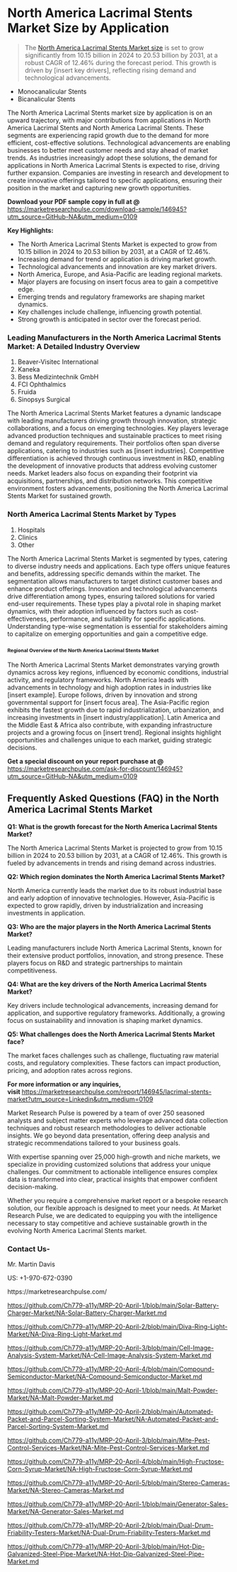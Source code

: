 <h1>North America Lacrimal Stents Market&nbsp;Size by Application</h1><blockquote><p>The <a href="https://marketresearchpulse.com/download-sample/146945?utm_source=GitHub-NA&amp;utm_medium=0109">North America Lacrimal Stents Market size</a> is set to grow significantly from 10.15 billion in 2024 to 20.53 billion by 2031, at a robust CAGR of 12.46% during the forecast period. This growth is driven by [insert key drivers], reflecting rising demand and technological advancements.</p></blockquote><ul><li>Monocanalicular Stents<li> Bicanalicular Stents</li></ul><p>The North America Lacrimal Stents market size by application is on an upward trajectory, with major contributions from applications in North America Lacrimal Stents and North America Lacrimal Stents. These segments are experiencing rapid growth due to the demand for more efficient, cost-effective solutions. Technological advancements are enabling businesses to better meet customer needs and stay ahead of market trends. As industries increasingly adopt these solutions, the demand for applications in North America Lacrimal Stents is expected to rise, driving further expansion. Companies are investing in research and development to create innovative offerings tailored to specific applications, ensuring their position in the market and capturing new growth opportunities.</p><p><strong>Download your PDF sample copy in full at @ </strong><a href="https://marketresearchpulse.com/download-sample/146945?utm_source=GitHub-NA&amp;utm_medium=0109">https://marketresearchpulse.com/download-sample/146945?utm_source=GitHub-NA&amp;utm_medium=0109</a></p><p><strong>Key Highlights: </strong></p><ul><li>The North America Lacrimal Stents Market is expected to grow from 10.15 billion in 2024 to 20.53 billion by 2031, at a CAGR of 12.46%.</li><li>Increasing demand for trend or application is driving market growth.</li><li>Technological advancements and innovation are key market drivers.</li><li>North America, Europe, and Asia-Pacific are leading regional markets.</li><li>Major players are focusing on insert focus area to gain a competitive edge.</li><li>Emerging trends and regulatory frameworks are shaping market dynamics.</li><li>Key challenges include challenge, influencing growth potential.</li><li>Strong growth is anticipated in sector over the forecast period.</li></ul><h3>Leading Manufacturers in the North America Lacrimal Stents Market: A Detailed Industry Overview</h3><ol><li>Beaver-Visitec International</li><li>Kaneka</li><li>Bess Medizintechnik GmbH</li><li>FCI Ophthalmics</li><li>Fruida</li><li>Sinopsys Surgical</li></ol><div class="flex max-w-full flex-col flex-grow"><div class="min-h-8 text-message flex w-full flex-col items-end gap-2 whitespace-normal break-words [.text-message+&amp;]:mt-5" dir="auto" data-message-author-role="assistant" data-message-id="fd8432e4-4910-450d-b182-61b7bfb0a01f" data-message-model-slug="gpt-4o"><div class="flex w-full flex-col gap-1 empty:hidden first:pt-[3px]"><div class="markdown prose w-full break-words dark:prose-invert light"><p>The North America Lacrimal Stents Market features a dynamic landscape with leading manufacturers driving growth through innovation, strategic collaborations, and a focus on emerging technologies. Key players leverage advanced production techniques and sustainable practices to meet rising demand and regulatory requirements. Their portfolios often span diverse applications, catering to industries such as [insert industries]. Competitive differentiation is achieved through continuous investment in R&amp;D, enabling the development of innovative products that address evolving customer needs. Market leaders also focus on expanding their footprint via acquisitions, partnerships, and distribution networks. This competitive environment fosters advancements, positioning the North America Lacrimal Stents Market for sustained growth.</p></div></div></div></div><h3>North America Lacrimal Stents Market by Types</h3><ol><li>Hospitals<li> Clinics<li> Other</li></ol><div class="flex max-w-full flex-col flex-grow"><div class="min-h-8 text-message flex w-full flex-col items-end gap-2 whitespace-normal break-words [.text-message+&amp;]:mt-5" dir="auto" data-message-author-role="assistant" data-message-id="084470be-0bb7-4664-bddf-5156b4f41249" data-message-model-slug="gpt-4o-mini"><div class="flex w-full flex-col gap-1 empty:hidden first:pt-[3px]"><div class="markdown prose w-full break-words dark:prose-invert light"><p>The North America Lacrimal Stents Market is segmented by types, catering to diverse industry needs and applications. Each type offers unique features and benefits, addressing specific demands within the market. The segmentation allows manufacturers to target distinct customer bases and enhance product offerings. Innovation and technological advancements drive differentiation among types, ensuring tailored solutions for varied end-user requirements. These types play a pivotal role in shaping market dynamics, with their adoption influenced by factors such as cost-effectiveness, performance, and suitability for specific applications. Understanding type-wise segmentation is essential for stakeholders aiming to capitalize on emerging opportunities and gain a competitive edge.</p></div></div></div></div><h3><span style="font-size: 11px;">Regional Overview of the North America Lacrimal Stents Market</span></h3><div class="flex max-w-full flex-col flex-grow"><div class="min-h-8 text-message flex w-full flex-col items-end gap-2 whitespace-normal break-words [.text-message+&amp;]:mt-5" dir="auto" data-message-author-role="assistant" data-message-id="e9038762-ce64-4e30-91c9-9bd413514231" data-message-model-slug="gpt-4o-mini"><div class="flex w-full flex-col gap-1 empty:hidden first:pt-[3px]"><div class="markdown prose w-full break-words dark:prose-invert light"><p>The North America Lacrimal Stents Market demonstrates varying growth dynamics across key regions, influenced by economic conditions, industrial activity, and regulatory frameworks. North America leads with advancements in technology and high adoption rates in industries like [insert example]. Europe follows, driven by innovation and strong governmental support for [insert focus area]. The Asia-Pacific region exhibits the fastest growth due to rapid industrialization, urbanization, and increasing investments in [insert industry/application]. Latin America and the Middle East &amp; Africa also contribute, with expanding infrastructure projects and a growing focus on [insert trend]. Regional insights highlight opportunities and challenges unique to each market, guiding strategic decisions.</p></div></div></div></div><p><strong>Get a special discount on your report purchase at @ </strong><a href="https://marketresearchpulse.com/ask-for-discount/146945?utm_source=GitHub-NA&amp;utm_medium=0109">https://marketresearchpulse.com/ask-for-discount/146945?utm_source=GitHub-NA&amp;utm_medium=0109</a></p><h2>Frequently Asked Questions (FAQ) in the North America Lacrimal Stents Market</h2><p><strong>Q1: What is the growth forecast for the North America Lacrimal Stents Market?</strong></p><p>The North America Lacrimal Stents Market is projected to grow from 10.15 billion in 2024 to 20.53 billion by 2031, at a CAGR of 12.46%. This growth is fueled by advancements in trends and rising demand across industries.</p><p><strong>Q2: Which region dominates the North America Lacrimal Stents Market?</strong></p><p>North America currently leads the market due to its robust industrial base and early adoption of innovative technologies. However, Asia-Pacific is expected to grow rapidly, driven by industrialization and increasing investments in application.</p><p><strong>Q3: Who are the major players in the North America Lacrimal Stents Market?</strong></p><p>Leading manufacturers include North America Lacrimal Stents, known for their extensive product portfolios, innovation, and strong presence. These players focus on R&amp;D and strategic partnerships to maintain competitiveness.</p><p><strong>Q4: What are the key drivers of the North America Lacrimal Stents Market?</strong></p><p>Key drivers include technological advancements, increasing demand for application, and supportive regulatory frameworks. Additionally, a growing focus on sustainability and innovation is shaping market dynamics.</p><p><strong>Q5: What challenges does the North America Lacrimal Stents Market face?</strong></p><p>The market faces challenges such as challenge, fluctuating raw material costs, and regulatory complexities. These factors can impact production, pricing, and adoption rates across regions.</p><p><strong>For more information or any inquiries, visit&nbsp;</strong><a href="https://marketresearchpulse.com/report/146945/lacrimal-stents-market?utm_source=Linkedin&utm_medium=0109">https://marketresearchpulse.com/report/146945/lacrimal-stents-market?utm_source=Linkedin&utm_medium=0109</a></p><p>Market Research Pulse is powered by a team of over 250 seasoned analysts and subject matter experts who leverage advanced data collection techniques and robust research methodologies to deliver actionable insights. We go beyond data presentation, offering deep analysis and strategic recommendations tailored to your business goals.</p><p>With expertise spanning over 25,000 high-growth and niche markets, we specialize in providing customized solutions that address your unique challenges. Our commitment to actionable intelligence ensures complex data is transformed into clear, practical insights that empower confident decision-making.</p><p>Whether you require a comprehensive market report or a bespoke research solution, our flexible approach is designed to meet your needs. At Market Research Pulse, we are dedicated to equipping you with the intelligence necessary to stay competitive and achieve sustainable growth in the evolving North America Lacrimal Stents market.</p><h3><strong>Contact Us-</strong></h3><p>Mr. Martin Davis</p><p>US: +1-970-672-0390</p><p>https://marketresearchpulse.com/</p><p><a href="https://github.com/Ch779-a11y/MRP-20-April-1/blob/main/Solar-Battery-Charger-Market/NA-Solar-Battery-Charger-Market.md">https://github.com/Ch779-a11y/MRP-20-April-1/blob/main/Solar-Battery-Charger-Market/NA-Solar-Battery-Charger-Market.md</a></p><p><a href="https://github.com/Ch779-a11y/MRP-20-April-2/blob/main/Diva-Ring-Light-Market/NA-Diva-Ring-Light-Market.md">https://github.com/Ch779-a11y/MRP-20-April-2/blob/main/Diva-Ring-Light-Market/NA-Diva-Ring-Light-Market.md</a></p><p><a href="https://github.com/Ch779-a11y/MRP-20-April-3/blob/main/Cell-Image-Analysis-System-Market/NA-Cell-Image-Analysis-System-Market.md">https://github.com/Ch779-a11y/MRP-20-April-3/blob/main/Cell-Image-Analysis-System-Market/NA-Cell-Image-Analysis-System-Market.md</a></p><p><a href="https://github.com/Ch779-a11y/MRP-20-April-4/blob/main/Compound-Semiconductor-Market/NA-Compound-Semiconductor-Market.md">https://github.com/Ch779-a11y/MRP-20-April-4/blob/main/Compound-Semiconductor-Market/NA-Compound-Semiconductor-Market.md</a></p><p><a href="https://github.com/Ch779-a11y/MRP-20-April-1/blob/main/Malt-Powder-Market/NA-Malt-Powder-Market.md">https://github.com/Ch779-a11y/MRP-20-April-1/blob/main/Malt-Powder-Market/NA-Malt-Powder-Market.md</a></p><p><a href="https://github.com/Ch779-a11y/MRP-20-April-2/blob/main/Automated-Packet-and-Parcel-Sorting-System-Market/NA-Automated-Packet-and-Parcel-Sorting-System-Market.md">https://github.com/Ch779-a11y/MRP-20-April-2/blob/main/Automated-Packet-and-Parcel-Sorting-System-Market/NA-Automated-Packet-and-Parcel-Sorting-System-Market.md</a></p><p><a href="https://github.com/Ch779-a11y/MRP-20-April-3/blob/main/Mite-Pest-Control-Services-Market/NA-Mite-Pest-Control-Services-Market.md">https://github.com/Ch779-a11y/MRP-20-April-3/blob/main/Mite-Pest-Control-Services-Market/NA-Mite-Pest-Control-Services-Market.md</a></p><p><a href="https://github.com/Ch779-a11y/MRP-20-April-4/blob/main/High-Fructose-Corn-Syrup-Market/NA-High-Fructose-Corn-Syrup-Market.md">https://github.com/Ch779-a11y/MRP-20-April-4/blob/main/High-Fructose-Corn-Syrup-Market/NA-High-Fructose-Corn-Syrup-Market.md</a></p><p><a href="https://github.com/Ch779-a11y/MRP-20-April-5/blob/main/Stereo-Cameras-Market/NA-Stereo-Cameras-Market.md">https://github.com/Ch779-a11y/MRP-20-April-5/blob/main/Stereo-Cameras-Market/NA-Stereo-Cameras-Market.md</a></p><p><a href="https://github.com/Ch779-a11y/MRP-20-April-1/blob/main/Generator-Sales-Market/NA-Generator-Sales-Market.md">https://github.com/Ch779-a11y/MRP-20-April-1/blob/main/Generator-Sales-Market/NA-Generator-Sales-Market.md</a></p><p><a href="https://github.com/Ch779-a11y/MRP-20-April-2/blob/main/Dual-Drum-Friability-Testers-Market/NA-Dual-Drum-Friability-Testers-Market.md">https://github.com/Ch779-a11y/MRP-20-April-2/blob/main/Dual-Drum-Friability-Testers-Market/NA-Dual-Drum-Friability-Testers-Market.md</a></p><p><a href="https://github.com/Ch779-a11y/MRP-20-April-3/blob/main/Hot-Dip-Galvanized-Steel-Pipe-Market/NA-Hot-Dip-Galvanized-Steel-Pipe-Market.md">https://github.com/Ch779-a11y/MRP-20-April-3/blob/main/Hot-Dip-Galvanized-Steel-Pipe-Market/NA-Hot-Dip-Galvanized-Steel-Pipe-Market.md</a></p>
